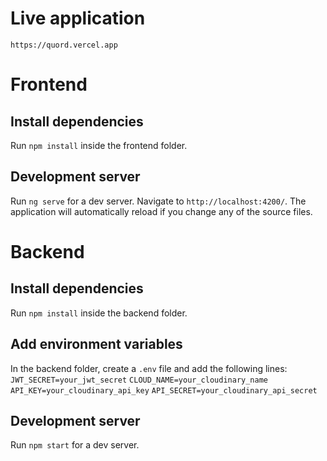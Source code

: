 # Live application
`https://quord.vercel.app`

# Frontend

## Install dependencies
Run `npm install` inside the frontend folder.

## Development server
Run `ng serve` for a dev server. Navigate to `http://localhost:4200/`. The application will automatically reload if you change any of the source files.

# Backend

## Install dependencies
Run `npm install` inside the backend folder.

## Add environment variables
In the backend folder, create a `.env` file and add the following lines:
`JWT_SECRET=your_jwt_secret`
`CLOUD_NAME=your_cloudinary_name`
`API_KEY=your_cloudinary_api_key`
`API_SECRET=your_cloudinary_api_secret`

## Development server
Run `npm start` for a dev server.
